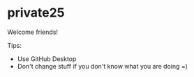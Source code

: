 # private25
Welcome friends!

Tips:
- Use GitHub Desktop
- Don't change stuff if you don't know what you are doing =)
